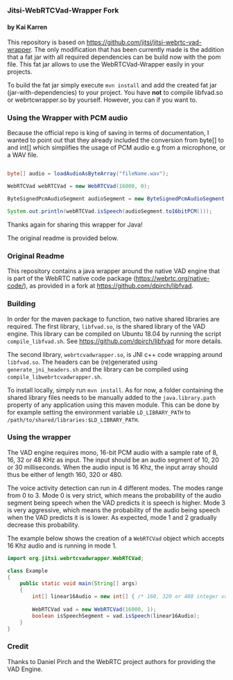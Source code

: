 ### Jitsi-WebRTCVad-Wrapper Fork
#### by Kai Karren

This repository is based on https://github.com/jitsi/jitsi-webrtc-vad-wrapper.
The only modification that has been currently made is the addition that a fat jar 
with all required dependencies can be build now with the pom file. This fat jar allows
to use the WebRTCVad-Wrapper easily in your projects.

To build the fat jar simply execute `mvn install` and add the created fat jar (jar-with-dependencies)
to your project. You have **not** to compile libfvad.so or webrtcwrapper.so by yourself. However, you can if you want to.

### Using the Wrapper with PCM audio

Because the official repo is king of saving in terms of documentation, I wanted to point out
that they already included the conversion from byte[] to and int[] which simplifies
the usage of PCM audio e.g from a microphone, or a WAV file. 

```java

byte[] audio = loadAudioAsByteArray("fileName.wav");

WebRTCVad webRTCVad = new WebRTCVad(16000, 0);

ByteSignedPcmAudioSegment audioSegment = new ByteSignedPcmAudioSegment(audio);

System.out.println(webRTCVad.isSpeech(audioSegment.to16bitPCM()));
```

Thanks again for sharing this wrapper for Java!

The original readme is provided below.

### Original Readme

This repository contains a java wrapper around the native VAD engine that is
part of the WebRTC native code package (https://webrtc.org/native-code/), 
as provided in a fork at https://github.com/dpirch/libfvad.

### Building

In order for the maven package to function, two native shared libraries are
required. The first library, `libfvad.so`, is the shared library of the VAD 
engine. This library can be compiled on Ubuntu 18.04 by running the script  
`compile_libfvad.sh`. See https://github.com/dpirch/libfvad for more details.

The second library, `webrtcvadwrapper.so`, is JNI c++ code wrapping around
`libfvad.so`. The headers can be (re)generated using `generate_jni_headers.sh` 
and the library can be compiled using `compile_libwebrtcvadwrapper.sh`.

To install locally, simply run `mvn install`. As for now, a folder containing 
the shared library files needs to be manually added to the `java.library.path` 
property of any application using this maven module. This can be done by
for example setting the environment variable `LD_LIBRARY_PATH` to 
`/path/to/shared/libraries:$LD_LIBRARY_PATH`.

### Using the wrapper


The VAD engine requires mono, 16-bit PCM audio with a sample rate of 8, 16, 32
or 48 KHz as input. The input should be an audio segment of 10, 20 or 30 
milliseconds. When the audio input is 16 Khz, the input array should thus be 
either of length 160, 320 or 480. 

The voice activity detection can run in 4 different modes. The modes range from 
0 to 3. Mode 0 is very strict, which means the probability of the audio segment
being speech when the VAD predicts it is speech is higher. Mode 3 is very
aggressive, which means the probability of the audio being speech when the
VAD predicts it is is lower. As expected, mode 1 and 2 gradually decrease
this probability.

The example below shows the creation of a `WebRTCVad` object which accepts
16 Khz audio and is running in mode 1.

```java
import org.jitsi.webrtcvadwrapper.WebRTCVad;

class Example
{
    public static void main(String[] args)
    {
        int[] linear16Audio = new int[] { /* 160, 320 or 480 integer values */ };
        
        WebRTCVad vad = new WebRTCVad(16000, 1);
        boolean isSpeechSegment = vad.isSpeech(linear16Audio);
    }    
}
```

### Credit

Thanks to Daniel Pirch and the WebRTC project authors for providing the
VAD Engine. 


